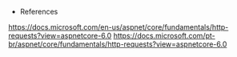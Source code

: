 

- References

https://docs.microsoft.com/en-us/aspnet/core/fundamentals/http-requests?view=aspnetcore-6.0
https://docs.microsoft.com/pt-br/aspnet/core/fundamentals/http-requests?view=aspnetcore-6.0
